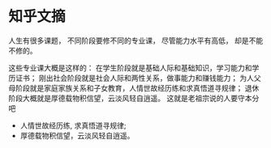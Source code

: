 # 知乎文摘

人生有很多课题，
不同阶段要修不同的专业课，
尽管能力水平有高低，
却是不能不修的。

这些专业课大概是这样的：
在学生阶段就是基础人际和基础知识，学习能力和学历证书；
刚出社会阶段就是社会人际和两性关系，做事能力和赚钱能力；
为人父母阶段就是家庭家族关系和子女教育，人情世故经历练和求真悟道寻规律；
退休阶段大概就是厚德载物积信望，云淡风轻自逍遥。
这就是老祖宗说的人要守本分吧

- 人情世故经历练, 求真悟道寻规律;
- 厚德载物积信望，云淡风轻自逍遥。


